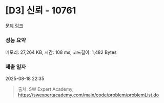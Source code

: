 # [D3] 신뢰 - 10761 

[문제 링크](https://swexpertacademy.com/main/code/problem/problemDetail.do?contestProbId=AXSVc1TqEAYDFAQT) 

### 성능 요약

메모리: 27,264 KB, 시간: 108 ms, 코드길이: 1,482 Bytes

### 제출 일자

2025-08-18 22:35



> 출처: SW Expert Academy, https://swexpertacademy.com/main/code/problem/problemList.do